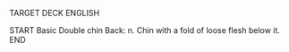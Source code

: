 TARGET DECK
ENGLISH

START
Basic
Double chin
Back: n. Chin with a fold of loose flesh below it.
END
